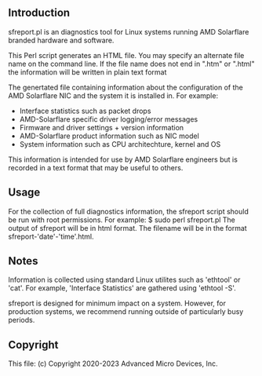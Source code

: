 ## Introduction

sfreport.pl is an diagnostics tool for Linux systems running AMD Solarflare branded hardware and software.

This Perl script generates an HTML file.
You may specify an alternate file name on the command line.  If the file name does not end in ".htm" or ".html" the information will be written in plain text format

The genertated file containing information about the configuration of the AMD Solarflare NIC and the system it is installed in.
For example: 
 * Interface statistics such as packet drops
 * AMD-Solarflare specific driver logging/error messages
 * Firmware and driver settings + version information
 * AMD-Solarflare product information such as NIC model
 * System information such as CPU architechture, kernel and OS

This information is intended for use by AMD Solarflare engineers but is recorded in a text format that may be useful to others.

## Usage

For the collection of full diagnostics information, the sfreport script should be run with root permissions. For example:
 $ sudo perl sfreport.pl
The output of sfreport will be in html format. The filename will be in the format sfreport-'date'-'time'.html.

## Notes

Information is collected using standard Linux utilites such as 'ethtool' or 'cat'.
For example, 'Interface Statistics' are gathered using 'ethtool -S'.

sfreport is designed for minimum impact on a system. However, for production systems, we recommend running outside of particularly busy periods.

## Copyright

This file: (c) Copyright 2020-2023 Advanced Micro Devices, Inc.
